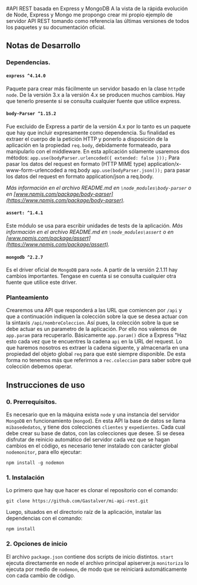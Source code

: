 #API REST basada en Express y MongoDB
A la vista de la rápida evolución de Node, Express y Mongo me propongo crear mi propio ejemplo de servidor API REST tomando como referencia las últimas versiones de todos los paquetes y su documentación oficial.
## Notas de Desarrollo
### Dependencias.
#### `express ^4.14.0`
Paquete para crear más fácilmente un servidor basado en la clase `http`de `node`.
De la versión 3.x a la versión 4.x se producen muchos cambios. Hay que tenerlo presente si se consulta cualquier fuente que utilice express.
#### `body-Parser ^1.15.2`
Fue excluido de Express a partir de la versión 4.x por lo tanto es un paquete que hay que incluir expresamente como dependencia.
 Su finalidad es extraer el cuerpo de la petición HTTP y ponerlo a disposición de la aplicación en la propiedad `req.body`, debidamente formateado, para manipularlo con el middleware.
 En esta aplicación sólamente usaremos dos métodos: 
 `app.use(bodyParser.urlencoded({ extended: false }));` Para pasar los datos del request en formato (HTTP MIME type) application/x-www-form-urlencoded a req.body
 `app.use(bodyParser.json());` para pasar los datos del request en formato application/json a req.body.
 
 *Más información en el archivo README.md en `\node_modules\body-parser` o en [www.npmjs.com/package/body-parser](https://www.npmjs.com/package/body-parser).*
#### `assert: ^1.4.1`
Este módulo se usa para escribir unidades de tests de la aplicación.
 *Más información en el archivo README.md en `\node_modules\assert` o en [www.npmjs.com/package/assert](https://www.npmjs.com/package/assert).*
#### `mongodb ^2.2.7`
Es el driver oficial de `MongoDB` para `node`. A partir de la versión 2.1.11 hay cambios importantes. Tengase en cuenta si se consulta cualquier otra fuente que utilice este driver.
### Planteamiento
Crearemos una API que responderá a las URL que comiencen por `/api` y que a continuación indiquen la colección sobre la que se desea actuar con la sintaxis `/api/nombreColeccion`. 
Así pues, la colección sobre la que se debe actuar es un parametro de la aplicación. Por ello nos valemos de `app.param` para recuperarlo.
Básicamente `app.param()` dice a Express "Haz esto cada vez que te encuentres la cadena `api` en la  URL del request. Lo que haremos nosotros es extraer la cadena siguente, y almacenarla en una propiedad del objeto global `req` para que esté siempre disponible. De esta forma no tenemos más que referirnos a `rec.coleccion` para saber sobre qué colección debemos operar. 


## Instrucciones de uso
### 0. Prerrequisitos.
Es necesario que en la máquina exista `node` y una instancia del servidor `MongoDB` en funcionamiento (`mongod`).
En esta API la base de datos se llama `mibasededatos`, y tiene dos colecciones `clientes` y `expedientes`. Cada cual debe crear su base de datos, con las colecciones que desee.
Si se desea disfrutar de reinicio automático del servidor cada vez que se hagan cambios en el código, es necesario tener instalado con carácter global `nodemonitor`, para ello ejecutar:
```
npm install -g nodemon
```
### 1. Instalación
 Lo primero que hay que hacer es clonar el repositorio con el comando:
  ```
  git clone https://github.com/Gastalver/mi-api-rest.git
  ```
   Luego, situados en el directorio raíz de la aplicación, instalar las dependencias con el comando:
   ```
   npm install
   ```
### 2. Opciones de inicio
El archivo `package.json` contiene dos scripts de inicio distintos. 
`start` ejecuta directamente en node el archivo principal apiserver.js
`monitoriza` lo ejecuta por medio de `nodemon`, de modo que se reiniciará automáticamente con cada cambio de código.